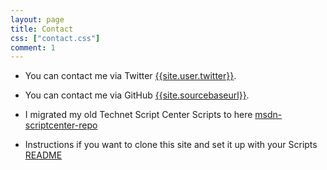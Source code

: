 ```yaml
---
layout: page
title: Contact
css: ["contact.css"]
comment: 1
---
```


- You can contact me via Twitter [{{site.user.twitter}}](https://{{site.user.twitter}}).

- You can contact me via GitHub  [{{site.sourcebaseurl}}]({{site.sourcebaseurl}}).

- I migrated my old Technet Script Center Scripts to here [msdn-scriptcenter-repo](https://brwilkinson.github.io/msdn-scriptcenter-repo/)

- Instructions if you want to clone this site and set it up with your Scripts [README](https://github.com/brwilkinson/msdn-scriptcenter-repo/blob/main/README.MD)
